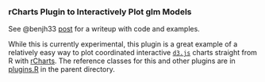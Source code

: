 ### rCharts Plugin to Interactively Plot glm Models

See @benjh33 [post](http://mostlyconjecture.com/2014/06/30/linear-models-with-rcharts-and-d3/) for a writeup with code and examples.

While this is currently experimental, this plugin is a great example of a relatively easy way to plot coordinated interactive [`d3.js`](http://d3js.org) charts straight from R with [rCharts](http://rcharts.io).  The reference classes for this and other plugins are in [plugins.R](../plugins.R) in the parent directory.
